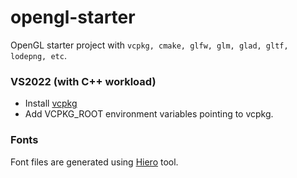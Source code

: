 # opengl-starter

OpenGL starter project with `vcpkg, cmake, glfw, glm, glad, gltf, lodepng, etc`.

### VS2022 (with C++ workload)

- Install [vcpkg](https://github.com/Microsoft/vcpkg)
- Add VCPKG_ROOT environment variables pointing to vcpkg.

### Fonts

Font files are generated using [Hiero](https://github.com/libgdx/libgdx/wiki/Distance-field-fonts) tool.